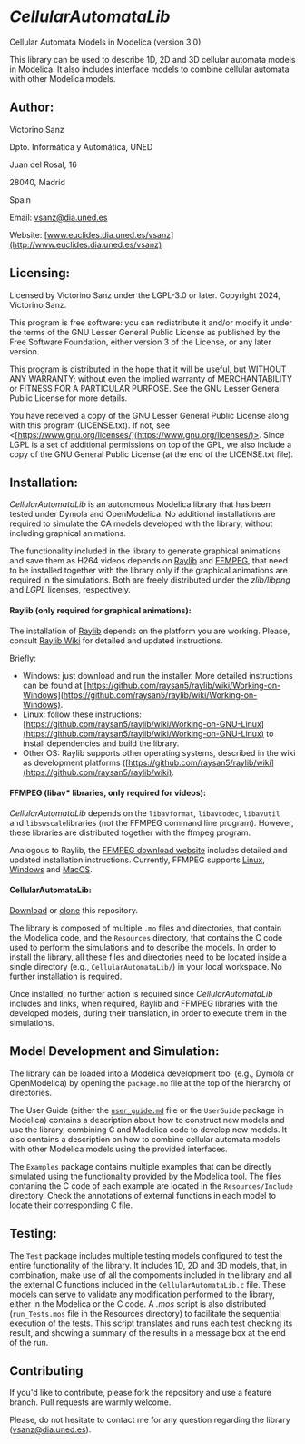 # *CellularAutomataLib*

Cellular Automata Models in Modelica (version 3.0)

This library can be used to describe 1D, 2D and 3D cellular automata models in Modelica.
It also includes interface models to combine cellular automata with other Modelica models.

## Author:

Victorino Sanz

Dpto. Informática y Automática, UNED

Juan del Rosal, 16

28040, Madrid

Spain

Email: [vsanz@dia.uned.es](mailto:vsanz@dia.uned.es)

Website: [www.euclides.dia.uned.es/vsanz](http://www.euclides.dia.uned.es/vsanz) 

## Licensing:

Licensed by Victorino Sanz under the LGPL-3.0 or later.
Copyright 2024, Victorino Sanz.

This program is free software: you can redistribute it and/or modify it under the terms of the GNU Lesser General Public License as published by the Free Software Foundation, either version 3 of the License, or any later version.

This program is distributed in the hope that it will be useful, but WITHOUT ANY WARRANTY; without even the implied warranty of MERCHANTABILITY or FITNESS FOR A PARTICULAR PURPOSE. See the GNU Lesser General Public License for more details.

You have received a copy of the GNU Lesser General Public License along with this program (LICENSE.txt). If not, see <[https://www.gnu.org/licenses/](https://www.gnu.org/licenses/)>. Since LGPL is a set of additional permissions on top of the GPL, we also include a copy of the GNU General Public License (at the end of the LICENSE.txt file).

## Installation:

*CellularAutomataLib* is an autonomous Modelica library that has been tested under Dymola and OpenModelica. No additional installations are required to simulate the CA models developed with the library, without including graphical animations.

The functionality included in the library to generate graphical animations and save them as H264 videos depends on [Raylib](https://www.raylib.com) and [FFMPEG](https://www.ffmpeg.org), that need to be installed together with the library only if the graphical animations are required in the simulations. Both are freely distributed under the *zlib/libpng* and *LGPL* licenses, respectively.

#### Raylib (only required for graphical animations):

The installation of [Raylib](https://www.raylib.com) depends on the platform you are working. Please, consult [Raylib Wiki](https://github.com/raysan5/raylib/wiki) for detailed and updated instructions.

Briefly:

- Windows: just download and run the installer. More detailed instructions can be found at [https://github.com/raysan5/raylib/wiki/Working-on-Windows](https://github.com/raysan5/raylib/wiki/Working-on-Windows).
- Linux: follow these instructions: [https://github.com/raysan5/raylib/wiki/Working-on-GNU-Linux](https://github.com/raysan5/raylib/wiki/Working-on-GNU-Linux) to install dependencies and build the library.
- Other OS: Raylib supports other operating systems, described in the wiki as development platforms ([https://github.com/raysan5/raylib/wiki](https://github.com/raysan5/raylib/wiki).

#### FFMPEG (libav* libraries, only required for videos):

*CellularAutomataLib* depends on the `libavformat`, `libavcodec`, `libavutil` and `libswscale`libraries (not the FFMPEG command line program). However, these libraries are distributed together with the ffmpeg program.

Analogous to Raylib, the [FFMPEG download website](https://www.ffmpeg.org/download.html) includes detailed and updated installation instructions.
Currently, FFMPEG supports [Linux](https://ffmpeg.org/download.html#build-linux),  [Windows](https://ffmpeg.org/download.html#build-windows) and [MacOS](https://ffmpeg.org/download.html#build-mac).

#### CellularAutomataLib:

[Download](https://github.com/vsanzp/CellularAutomataLib/archive/refs/heads/main.zip) or [clone](https://github.com/vsanzp/CellularAutomataLib.git) this repository.

The library is composed of multiple `.mo` files and directories, that contain the Modelica code, and the `Resources` directory, that contains the C code used to perform the simulations and to describe the models. 
In order to install the library, all these files and directories need to be located inside a single directory (e.g., `CellularAutomataLib/`) in your local workspace. No further installation is required.

Once installed, no further action is required since *CellularAutomataLib* includes and links, when required, Raylib and FFMPEG libraries with the developed models, during their translation, in order to execute them in the simulations.

## Model Development and Simulation:

The library can be loaded into a Modelica development tool (e.g., Dymola or OpenModelica) by opening the `package.mo` file at the top of the hierarchy of directories.

The User Guide (either the [`user_guide.md`](user_guide.md) file or the `UserGuide` package in Modelica) contains a description about how to construct new models and use the library, combining C and Modelica code to develop new models. It also contains a description on how to combine cellular automata models with other Modelica models using the provided interfaces.

The `Examples` package contains multiple examples that can be directly simulated using the functionality provided by the Modelica tool. The files contaning the C code of each example are located in the `Resources/Include` directory. Check the annotations of external functions in each model to locate their corresponding C file.

## Testing:

The `Test` package includes multiple testing models configured to test the entire functionality of the library. It includes 1D, 2D and 3D models, that, in combination, make use of all the compoments included in the library and all the external C functions included in the `CellularAutomataLib.c` file.
These models can serve to validate any modification performed to the library, either in the Modelica or the C code. A *.mos* script is also distributed (`run_Tests.mos` file in the Resources directory) to facilitate the sequential execution of the tests. This script translates and runs each test checking its result, and showing a summary of the results in a message box at the end of the run.

## Contributing

If you'd like to contribute, please fork the repository and use a feature branch. Pull requests are warmly welcome.

Please, do not hesitate to contact me for any question regarding the library ([vsanz@dia.uned.es](mailto:vsanz@dia.uned.es)).
